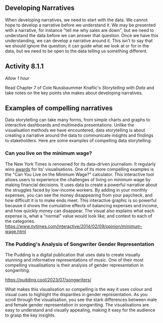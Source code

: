 ## Developing Narratives

When developing narratives, we need to start with the data. We cannot hope to
develop a narrative before we understand it. We may be presented with a
narrative, for instance "tell me why sales are down", but we need to understand
the data before we can answer that question. Once we have this understanding, we
can develop a narrative around it. This isn't to say that we should ignore the
question; it can guide what we look at or for in the data, but we need to be
open to the data telling us something different.

## Activity 8.1.1

_Allow 1 hour_

Read Chapter 7 of Cole Nussbaummer Knaflic's _Storytelling with Data_ and take
notes on the key points she makes about developing narratives.

## Examples of compelling narratives

Data storytelling can take many forms, from simple charts and graphs to
interactive dashboards and multimedia presentations. Unlike the visualisation
methods we have encountered, data storytelling is about creating a narrative
around the data to communicate insights and findings to stakeholders. Here are
some examples of compelling data storytelling:

### Can you live on the minimum wage?

The New York Times is renowned for its data-driven journalism. It regularly wins
[awards](https://nightingaledvs.com/capturing-one-million-deaths-on-a-page-carrie-mifsud/)
for its' visualisations. One of its more compelling examples is the "Can You
Live on the Minimum Wage?" calculator. This interactive tool allows users to
experience the challenges of living on minimum wage by making financial
decisions. It uses data to create a powerful narrative about the struggles faced
by low-income workers. By adding in your monthly expenses, you can see the money
disappearing from your paycheck, and how difficult it is to make ends meet. This
interactive graphic is so powerful because it shows the cumulative effects of
balancing expenses and income, and how quickly money can disappear. The visual
also explains what each expense is, what a "normal" value would look like; and
context to each of the categories.
<https://www.nytimes.com/interactive/2014/02/09/opinion/minimum-wage.html>

### The Pudding's Analysis of Songwriter Gender Representation

The Pudding is a digital publication that uses data to create visually stunning
and informative representations of music. One of their most compelling
visualisations is their analysis of gender representation in songwriting.

<https://pudding.cool/2023/07/songwriters/>

What makes this visualisation so compelling is the way it uses colour and visual
cues to highlight the disparities in gender representation. As you scroll
through the visualisation, you see the stark differences between male and female
gender representation in songwriting. The visualisations are easy to understand
and visually appealing, making it easy for the audience to grasp the key
insights.

<!-- TODO: write ~700 words -->

<!-- TODO: add 4 activities -->
